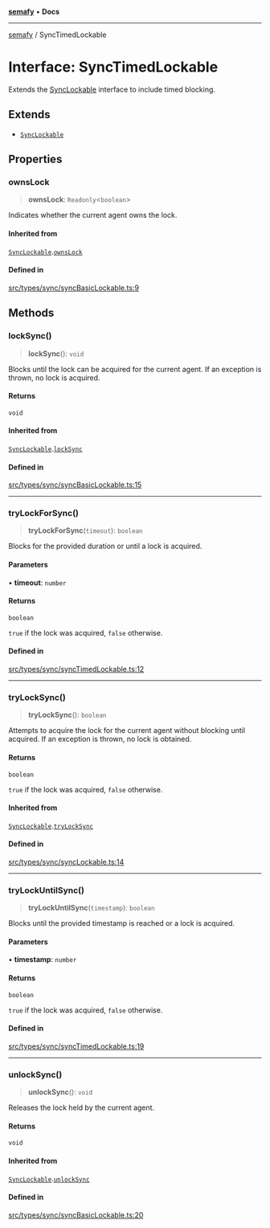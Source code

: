 [**semafy**](../README.md) • **Docs**

***

[semafy](../globals.md) / SyncTimedLockable

# Interface: SyncTimedLockable

Extends the [SyncLockable](SyncLockable.md) interface to include timed blocking.

## Extends

- [`SyncLockable`](SyncLockable.md)

## Properties

### ownsLock

> **ownsLock**: `Readonly`\<`boolean`\>

Indicates whether the current agent owns the lock.

#### Inherited from

[`SyncLockable`](SyncLockable.md).[`ownsLock`](SyncLockable.md#ownslock)

#### Defined in

[src/types/sync/syncBasicLockable.ts:9](https://github.com/havelessbemore/semafy/blob/571d9f7b8415a099d2913b0d38cb23c994b5c69d/src/types/sync/syncBasicLockable.ts#L9)

## Methods

### lockSync()

> **lockSync**(): `void`

Blocks until the lock can be acquired for the current agent.
If an exception is thrown, no lock is acquired.

#### Returns

`void`

#### Inherited from

[`SyncLockable`](SyncLockable.md).[`lockSync`](SyncLockable.md#locksync)

#### Defined in

[src/types/sync/syncBasicLockable.ts:15](https://github.com/havelessbemore/semafy/blob/571d9f7b8415a099d2913b0d38cb23c994b5c69d/src/types/sync/syncBasicLockable.ts#L15)

***

### tryLockForSync()

> **tryLockForSync**(`timeout`): `boolean`

Blocks for the provided duration or until a lock is acquired.

#### Parameters

• **timeout**: `number`

#### Returns

`boolean`

`true` if the lock was acquired, `false` otherwise.

#### Defined in

[src/types/sync/syncTimedLockable.ts:12](https://github.com/havelessbemore/semafy/blob/571d9f7b8415a099d2913b0d38cb23c994b5c69d/src/types/sync/syncTimedLockable.ts#L12)

***

### tryLockSync()

> **tryLockSync**(): `boolean`

Attempts to acquire the lock for the current agent
without blocking until acquired. If an exception
is thrown, no lock is obtained.

#### Returns

`boolean`

`true` if the lock was acquired, `false` otherwise.

#### Inherited from

[`SyncLockable`](SyncLockable.md).[`tryLockSync`](SyncLockable.md#trylocksync)

#### Defined in

[src/types/sync/syncLockable.ts:14](https://github.com/havelessbemore/semafy/blob/571d9f7b8415a099d2913b0d38cb23c994b5c69d/src/types/sync/syncLockable.ts#L14)

***

### tryLockUntilSync()

> **tryLockUntilSync**(`timestamp`): `boolean`

Blocks until the provided timestamp is reached or a lock is acquired.

#### Parameters

• **timestamp**: `number`

#### Returns

`boolean`

`true` if the lock was acquired, `false` otherwise.

#### Defined in

[src/types/sync/syncTimedLockable.ts:19](https://github.com/havelessbemore/semafy/blob/571d9f7b8415a099d2913b0d38cb23c994b5c69d/src/types/sync/syncTimedLockable.ts#L19)

***

### unlockSync()

> **unlockSync**(): `void`

Releases the lock held by the current agent.

#### Returns

`void`

#### Inherited from

[`SyncLockable`](SyncLockable.md).[`unlockSync`](SyncLockable.md#unlocksync)

#### Defined in

[src/types/sync/syncBasicLockable.ts:20](https://github.com/havelessbemore/semafy/blob/571d9f7b8415a099d2913b0d38cb23c994b5c69d/src/types/sync/syncBasicLockable.ts#L20)
